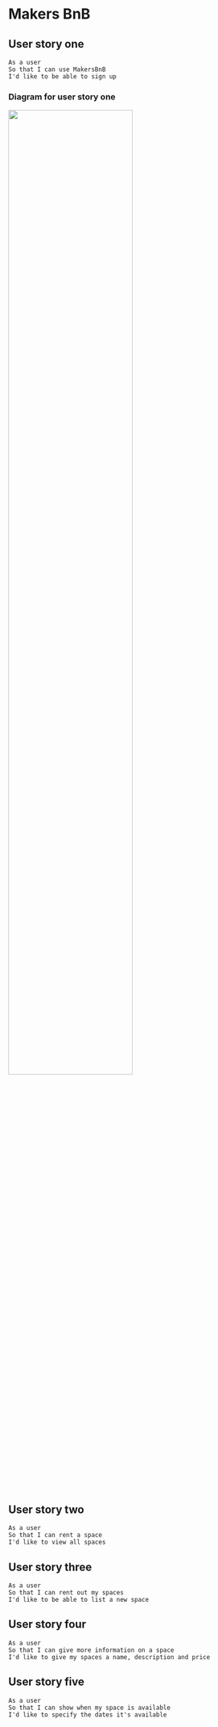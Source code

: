 # Makers BnB

## User story one
```
As a user
So that I can use MakersBnB
I'd like to be able to sign up
```
### Diagram for user story one
<img src="https://user-images.githubusercontent.com/24737738/150827976-332adfc0-d6fe-4118-a516-7c024ee0537d.png" width="70%">

## User story two
```
As a user
So that I can rent a space
I'd like to view all spaces
```

## User story three
```
As a user
So that I can rent out my spaces
I'd like to be able to list a new space
```

## User story four
```
As a user
So that I can give more information on a space
I'd like to give my spaces a name, description and price
```

## User story five
```
As a user
So that I can show when my space is available
I'd like to specify the dates it's available
```